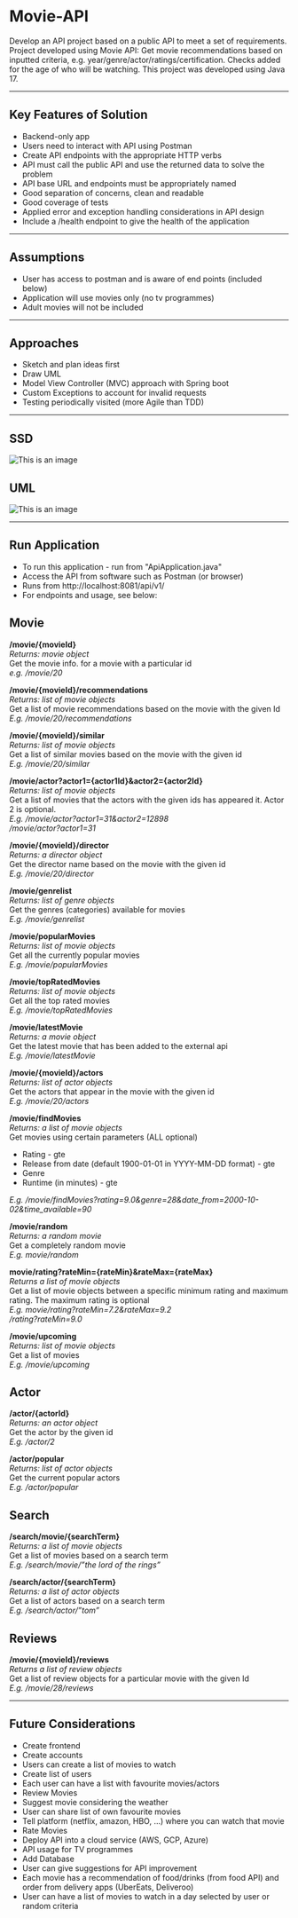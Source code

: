 # Movie-API

Develop an API project based on a public API to meet a set of requirements. Project developed using Movie API: Get movie
recommendations based on inputted criteria, e.g. year/genre/actor/ratings/certification. Checks added for the age of who
will be watching.
This project was developed using Java 17.

---

## Key Features of Solution

+ Backend-only app
+ Users need to interact with API using Postman
+ Create API endpoints with the appropriate HTTP verbs
+ API must call the public API and use the returned data to solve the problem
+ API base URL and endpoints must be appropriately named
+ Good separation of concerns, clean and readable
+ Good coverage of tests
+ Applied error and exception handling considerations in API design
+ Include a /health endpoint to give the health of the application

---

## Assumptions

+ User has access to postman and is aware of end points (included below)
+ Application will use movies only (no tv programmes)
+ Adult movies will not be included

---

## Approaches

+ Sketch and plan ideas first
+ Draw UML
+ Model View Controller (MVC) approach with Spring boot
+ Custom Exceptions to account for invalid requests
+ Testing periodically visited (more Agile than TDD)

---

## SSD

![This is an image](https://github.com/hvferreira/movie-api/blob/master/Docs/SSD.png)

## UML

![This is an image](https://github.com/hvferreira/movie-api/blob/master/Docs/UML.png)

---

## Run Application

+ To run this application - run from "ApiApplication.java"
+ Access the API from software such as Postman (or browser)
+ Runs from http://localhost:8081/api/v1/
+ For endpoints and usage, see below:

## Movie

**/movie/{movieId}** <br />
*Returns: movie object* <br />
Get the movie info. for a movie with a particular id <br />
*e.g. /movie/20* <br />

**/movie/{movieId}/recommendations** <br />
*Returns: list of movie objects* <br />
Get a list of movie recommendations based on the movie with the given Id <br />
*E.g. /movie/20/recommendations* <br />

**/movie/{movieId}/similar** <br />
*Returns: list of movie objects* <br />
Get a list of similar movies based on the movie with the given id <br />
*E.g. /movie/20/similar* <br />

**/movie/actor?actor1={actor1Id}&actor2={actor2Id}** <br />
*Returns: list of movie objects* <br />
Get a list of movies that the actors with the given ids has appeared it. Actor 2 is optional. <br />
*E.g. /movie/actor?actor1=31&actor2=12898 <br />
/movie/actor?actor1=31*

**/movie/{movieId}/director**<br />
*Returns: a director object*<br />
Get the director name based on the movie with the given id<br />
*E.g. /movie/20/director*

**/movie/genrelist** <br />
*Returns: list of genre objects* <br />
Get the genres (categories) available for movies <br />
*E.g. /movie/genrelist*

**/movie/popularMovies**<br />
*Returns: list of movie objects*<br />
Get all the currently popular movies<br />
*E.g. /movie/popularMovies*

**/movie/topRatedMovies** <br />
*Returns: list of movie objects*<br />
Get all the top rated movies<br />
*E.g. /movie/topRatedMovies*<br />

**/movie/latestMovie**<br />
*Returns: a movie object*<br />
Get the latest movie that has been added to the external api<br />
*E.g. /movie/latestMovie*

**/movie/{movieId}/actors**<br />
*Returns: list of actor objects*<br />
Get the actors that appear in the movie with the given id<br />
*E.g. /movie/20/actors*

**/movie/findMovies**<br />
*Returns: a list of movie objects*<br />
Get movies using certain parameters (ALL optional)<br />

+ Rating - gte<br />
+ Release from date (default 1900-01-01 in YYYY-MM-DD format) - gte<br />
+ Genre<br />
+ Runtime (in minutes) - gte<br />

*E.g. /movie/findMovies?rating=9.0&genre=28&date_from=2000-10-02&time_available=90*

**/movie/random** <br />
*Returns: a random movie*<br />
Get a completely random movie<br />
*E.g. movie/random*

**movie/rating?rateMin={rateMin}&rateMax={rateMax}** <br />
*Returns a list of movie objects* <br />
Get a list of movie objects between a specific minimum rating and maximum rating. The maximum rating is optional <br />
*E.g. movie/rating?rateMin=7.2&rateMax=9.2 <br />
/rating?rateMin=9.0*

**/movie/upcoming** <br />
*Returns: list of movie objects*<br />
Get a list of movies <br />
*E.g. /movie/upcoming*

## Actor

**/actor/{actorId}** <br />
*Returns: an actor object* <br />
Get the actor by the given id<br />
*E.g. /actor/2*

**/actor/popular** <br />
*Returns: list of actor objects* <br />
Get the current popular actors <br />
*E.g. /actor/popular*

## Search

**/search/movie/{searchTerm}** <br />
*Returns: a list of movie objects* <br />
Get a list of movies based on a search term <br />
*E.g. /search/movie/”the lord of the rings”*

**/search/actor/{searchTerm}** <br />
*Returns: a list of actor objects* <br />
Get a list of actors based on a search term<br />
*E.g. /search/actor/”tom”*

## Reviews

**/movie/{movieId}/reviews** <br />
*Returns a list of review objects* <br />
Get a list of review objects for a particular movie with the given Id<br />
*E.g. /movie/28/reviews*

---

## Future Considerations

+ Create frontend
+ Create accounts
+ Users can create a list of movies to watch
+ Create list of users
+ Each user can have a list with favourite movies/actors
+ Review Movies
+ Suggest movie considering the weather
+ User can share list of own favourite movies
+ Tell platform (netflix, amazon, HBO, …) where you can watch that movie
+ Rate Movies
+ Deploy API into a cloud service (AWS, GCP, Azure)
+ API usage for TV programmes
+ Add Database
+ User can give suggestions for API improvement
+ Each movie has a recommendation of food/drinks (from food API) and order from delivery apps (UberEats, Deliveroo)
+ User can have a list of movies to watch in a day selected by user or random criteria